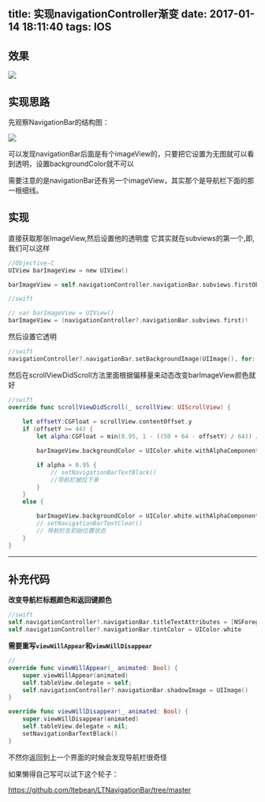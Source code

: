 title: 实现navigationController渐变
date: 2017-01-14 18:11:40
tags: IOS
---


## 效果

![](http://7xkfbb.com1.z0.glb.clouddn.com/17-1-15/14395718-file_1484434225269_c4f5.gif)

<!--more-->

## 实现思路

先观察NavigationBar的结构图：

![](http://7xkfbb.com1.z0.glb.clouddn.com/17-1-15/30926148-file_1484434436169_130c5.png)

可以发现navigationBar后面是有个imageView的，只要把它设置为无图就可以看到透明，设置backgroundColor就不可以

需要注意的是navigationBar还有另一个imageView，其实那个是导航栏下面的那一根细线。

## 实现

直接获取那张ImageView,然后设置他的透明度
它其实就在subviews的第一个,即,我们可以这样

```objectivec
//Objective-C
UIView barImageView = new UIView()

barImageView = self.navigationController.navigationBar.subviews.firstObject
```


```swift
//swift  

// var barImageView = UIView()
barImageView = (navigationController?.navigationBar.subviews.first)!
```

然后设置它透明

```swift
//swift
navigationController?.navigationBar.setBackgroundImage(UIImage(), for: UIBarPosition.top, barMetrics: UIBarMetrics.default)
```


然后在scrollViewDidScroll方法里面根据偏移量来动态改变barImageView颜色就好

```swift
//swift
override func scrollViewDidScroll(_ scrollView: UIScrollView) {
    
    let offsetY:CGFloat = scrollView.contentOffset.y
    if (offsetY >= 44) {
        let alpha:CGFloat = min(0.95, 1 - ((50 + 64 - offsetY) / 64)) //50 可以任意改变，控制你的tableView拉到什么样子的时候他才变成不透明

        barImageView.backgroundColor = UIColor.white.withAlphaComponent(alpha)

        if alpha > 0.95 {
            // setNavigationBarTextBlack() 
            //导航栏被拉下来
        }
    }
    else {

        barImageView.backgroundColor = UIColor.white.withAlphaComponent(0.0)
        // setNavigationBarTextClear()
        // 导航栏在初始位置状态
    }
}
```


-----
## 补充代码

**改变导航栏标题颜色和返回键颜色**

```swift
//swift
self.navigationController?.navigationBar.titleTextAttributes = [NSForegroundColorAttributeName:UIColor.white]
self.navigationController?.navigationBar.tintColor = UIColor.white
```


**需要重写`viewWillAppear`和`viewWillDisappear`**

```swift
//
override func viewWillAppear(_ animated: Bool) {
    super.viewWillAppear(animated)
    self.tableView.delegate = self;
    self.navigationController?.navigationBar.shadowImage = UIImage()
}

override func viewWillDisappear(_ animated: Bool) {
    super.viewWillDisappear(animated)
    self.tableView.delegate = nil;
    setNavigationBarTextBlack()
}
```

不然你返回到上一个界面的时候会发现导航栏很奇怪


如果懒得自己写可以试下这个轮子：

<https://github.com/ltebean/LTNavigationBar/tree/master>